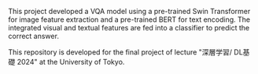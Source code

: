 This project developed a VQA model using a pre-trained Swin Transformer for image feature extraction and a pre-trained BERT for text encoding. 
The integrated visual and textual features are fed into a classifier to predict the correct answer.

This repository is developed for the final project of lecture "深層学習/ DL基礎 2024" at the University of Tokyo.
